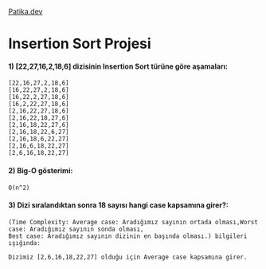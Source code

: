 [Patika.dev](https://www.patika.dev/tr)

# Insertion Sort Projesi

#### 1) [22,27,16,2,18,6] dizisinin Insertion Sort türüne göre aşamaları:

    [22,16,27,2,18,6]
    [16,22,27,2,18,6]
    [16,22,2,27,18,6]
    [16,2,22,27,18,6]
    [2,16,22,27,18,6]
    [2,16,22,18,27,6]
    [2,16,18,22,27,6]
    [2,16,18,22,6,27]
    [2,16,18,6,22,27]
    [2,16,6,18,22,27]
    [2,6,16,18,22,27]
    
#### 2) Big-O gösterimi:

    O(n^2)
      
#### 3) Dizi sıralandıktan sonra 18 sayısı hangi case kapsamına girer?:

    (Time Complexity: Average case: Aradığımız sayının ortada olması,Worst case: Aradığımız sayının sonda olması,
    Best case: Aradığımız sayının dizinin en başında olması.) bilgileri ışığında:
    
    Dizimiz [2,6,16,18,22,27] olduğu için Average case kapsamına girer.
